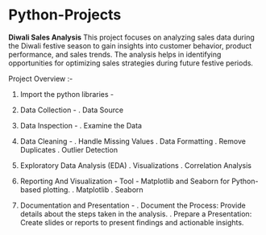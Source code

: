 # Python-Projects

**Diwali Sales Analysis**
This project focuses on analyzing sales data during the Diwali festive season to gain insights into customer behavior, product performance, and sales trends. The analysis helps in identifying opportunities for optimizing sales strategies during future festive periods.


Project Overview :-

1. Import the python libraries -
2. Data Collection - 
   . Data Source
 
3. Data Inspection -
    . Examine the Data

4. Data Cleaning - 
     . Handle Missing Values 
     . Data Formatting
     . Remove Duplicates
     . Outlier Detection

5. Exploratory Data Analysis (EDA)
       . Visualizations
       . Correlation Analysis

6. Reporting And Visualization - 
     Tool - Matplotlib and Seaborn for Python-based plotting.
            . Matplotlib
            . Seaborn
        
7. Documentation and Presentation -
     . Document the Process: Provide details about the steps taken in the analysis.
     . Prepare a Presentation: Create slides or reports to present findings and actionable insights.
